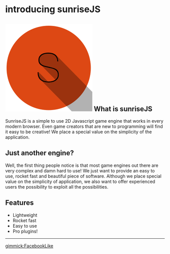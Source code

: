 introducing sunriseJS
=======

![](img/logo275.png)
What is sunriseJS
---------

SunriseJS is a simple to use 2D Javascript game engine that works in every modern browser. Even game creators that are new to programming will find it easy to be creative! We place a special value on the simplicity of the application.



Just another engine?
---------
Well, the first thing people notice is that most game engines out there are very complex and damn hard to use! We just want to provide an easy to use, rocket fast and beautiful piece of software.
Although we place special value on the simplicity of application, we also want to offer experienced users the possibility to exploit all the possibilities. 



Features
---------

* Lightweight
* Rocket fast
* Easy to use
* Pro plugins!

*****

[gimmick:FacebookLike](http://www.http://sunrisejs.github.io/)